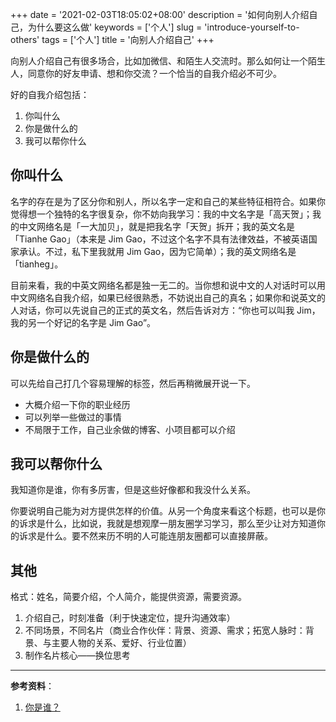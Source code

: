 +++
date = '2021-02-03T18:05:02+08:00'
description = '如何向别人介绍自己，为什么要这么做'
keywords = ['个人']
slug = 'introduce-yourself-to-others'
tags = ['个人']
title = '向别人介绍自己'
+++

向别人介绍自己有很多场合，比如加微信、和陌生人交流时。那么如何让一个陌生人，同意你的好友申请、想和你交流？一个恰当的自我介绍必不可少。

好的自我介绍包括：

1. 你叫什么
2. 你是做什么的
3. 我可以帮你什么

## 你叫什么

名字的存在是为了区分你和别人，所以名字一定和自己的某些特征相符合。如果你觉得想一个独特的名字很复杂，你不妨向我学习：我的中文名字是「高天贺」；我的中文网络名是「一大加贝」，就是把我名字「天贺」拆开；我的英文名是「Tianhe Gao」（本来是 Jim Gao，不过这个名字不具有法律效益，不被英语国家承认。不过，私下里我就用 Jim Gao，因为它简单）；我的英文网络名是「tianheg」。

目前来看，我的中英文网络名都是独一无二的。当你想和说中文的人对话时可以用中文网络名自我介绍，如果已经很熟悉，不妨说出自己的真名；如果你和说英文的人对话，你可以先说自己的正式的英文名，然后告诉对方：“你也可以叫我 Jim，我的另一个好记的名字是 Jim Gao”。

## 你是做什么的

可以先给自己打几个容易理解的标签，然后再稍微展开说一下。

- 大概介绍一下你的职业经历
- 可以列举一些做过的事情
- 不局限于工作，自己业余做的博客、小项目都可以介绍

## 我可以帮你什么

我知道你是谁，你有多厉害，但是这些好像都和我没什么关系。

你要说明自己能为对方提供怎样的价值。从另一个角度来看这个标题，也可以是你的诉求是什么，比如说，我就是想观摩一朋友圈学习学习，那么至少让对方知道你的诉求是什么。要不然来历不明的人可能连朋友圈都可以直接屏蔽。

## 其他

格式：姓名，简要介绍，个人简介，能提供资源，需要资源。

1. 介绍自己，时刻准备（利于快速定位，提升沟通效率）
2. 不同场景，不同名片（商业合作伙伴：背景、资源、需求；拓宽人脉时：背景、与主要人物的关系、爱好、行业位置）
3. 制作名片核心——换位思考

---

**参考资料**：

1. [你是谁？](https://mp.weixin.qq.com/s/V00gYPJ6XA_OfTpc82iY3A)
